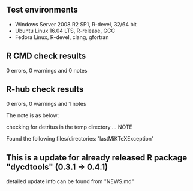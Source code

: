 ## Test environments
* Windows Server 2008 R2 SP1, R-devel, 32/64 bit
* Ubuntu Linux 16.04 LTS, R-release, GCC
* Fedora Linux, R-devel, clang, gfortran

## R CMD check results
0 errors, 0 warnings and 0 notes

## R-hub check results
0 errors, 0 warnings and 1 notes

The note is as below:

checking for detritus in the temp directory ... NOTE

Found the following files/directories:
    'lastMiKTeXException'

## This is a update for already released R package "dycdtools" (0.3.1 -> 0.4.1)
detailed update info can be found from "NEWS.md"
